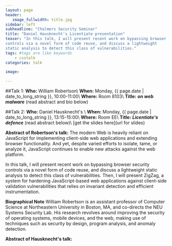 ```yaml
---
layout: page
header:
   image_fullwidth: title.jpg
sidebar: left
subheadline: "Chalmers Security Seminar"
title: "Daniel Hausknecht's Licentiate presentation"
teaser: "In this talk, I will present recent work on bypassing browser security
controls via a novel form of code reuse, and discuss a lightweight
static analysis to detect this class of vulnerabilities."
tags: #tags are like keywords
    - csstalk
categories: talk

image:

---
```

##Talk 1:
**Who:** William Robertson\\
**When:**  Monday, {{ page.date | date_to_long_string }}, 10:00-11:00\\
**Where:** Room 8103\\
**Title:** ***on web malware*** (read abstract and bio below)

##Talk 2:
**Who:** Daniel Hausknecht's \\
**When:**  Monday, {{ page.date | date_to_long_string }}, 13:15-15:00\\
**Where:** Room EE\\
**Title:** ***Licentiate's defence*** (read abstract below)\\
[get the slides here](url for slides)


**Abstract of Robertson's talk:**
The modern Web is heavily reliant on JavaScript for implementing
client-side web applications and extending browser functionality.  And
yet, despite varied efforts to isolate, tame, or analyze it, JavaScript
continues to enable new attacks against the web platform.

In this talk, I will present recent work on bypassing browser security
controls via a novel form of code reuse, and discuss a lightweight
static analysis to detect this class of vulnerabilities.  Then, I will
present ZigZag, a system for hardening JavaScript-based web applications
against client-side validation vulnerabilities that relies on invariant
detection and efficient instrumentation.

**Biographical Note**
William Robertson is an assistant professor of Computer Science at
Northeastern University in Boston, MA, and co-directs the NEU Systems
Security Lab. His research revolves around improving the security of
operating systems, mobile devices, and the web, making use of techniques
such as security by design, program analysis, and anomaly detection.

**Abstract of Hausknecht's talk:**
